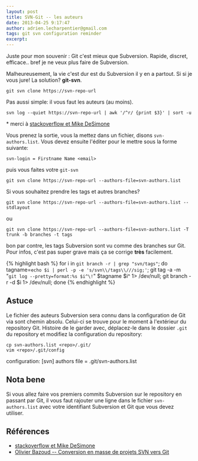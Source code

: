 ```yaml
---
layout: post
title: SVN-Git -- les auteurs
date: 2013-04-25 9:17:47
author: adrien.lecharpentier@gmail.com
tags: git svn configuration reminder
excerpt:
---
```


Juste pour mon souvenir : Git c'est mieux que Subversion. Rapide, discret, efficace.. bref je ne veux plus faire de Subversion.

Malheureusement, la vie c'est dur est du Subversion il y en a partout. Si si je vous jure! La solution? __git-svn__.

	git svn clone https://svn-repo-url

Pas aussi simple: il vous faut les auteurs (au moins).

	svn log --quiet https://svn-repo-url | awk '/^r/ {print $3}' | sort -u

\* merci à [stackoverflow et Mike DeSimone](http://stackoverflow.com/a/2495010)

Vous prenez la sortie, vous la mettez dans un fichier, disons `svn-authors.list`. Vous devez ensuite l'éditer pour le mettre sous la forme suivante:

	svn-login = Firstname Name <email>

puis vous faites votre `git-svn`

	git svn clone https://svn-repo-url --authors-file=svn-authors.list

Si vous souhaitez prendre les tags et autres branches?

	git svn clone https://svn-repo-url --authors-file=svn-authors.list --stdlayout
	
ou

	git svn clone https://svn-repo-url --authors-file=svn-authors.list -T trunk -b branches -t tags

bon par contre, les tags Subversion sont vu comme des branches sur Git. Pour infos, c'est pas super grave mais ça se corrige __très__ facilement.

{% highlight bash %}
for i in `git branch -r | grep "svn/tags"`; do
	tagname=`echo $i | perl -p -e 's/svn\\/tags\\///sig;'`;
	git tag -a -m "`git log --pretty=format:%s $i^\!`" $tagname $i^ 1> /dev/null;
	git branch -r -d $i 1> /dev/null;
done
{% endhighlight %}

## Astuce

Le fichier des auteurs Subversion sera connu dans la configuration de Git via sont chemin absolu. Celui-ci se trouve pour le moment à l'extérieur du repository Git. Histoire de le garder avec, déplacez-le dans le dossier `.git` du repository et modifiez la configuration du repository:

	cp svn-authors.list <repo>/.git/
	vim <repo>/.git/config

configuration:
	[svn]
		authors file = .git/svn-authors.list

## Nota bene

Si vous allez faire vos premiers commits Subversion sur le repository en passant par Git, il vous faut rajouter une ligne dans le fichier `svn-authors.list` avec votre identifiant Subversion et Git que vous devez utiliser.

## Références

 - [stackoverflow et Mike DeSimone](http://stackoverflow.com/a/2495010)
 - [Olivier Bazoud -- Conversion en masse de projets SVN vers Git](http://blog.bazoud.com/articles/2012-07-11-conversion-en-masse-de-projets-svn-vers-git/index.html)